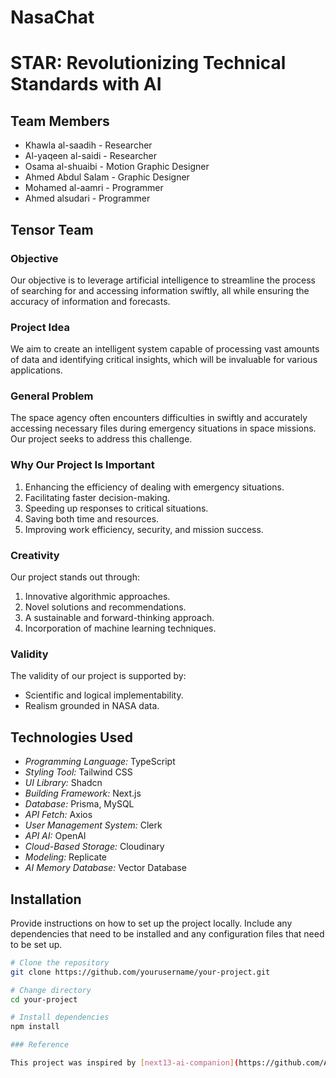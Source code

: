 # NasaChat

# STAR: Revolutionizing Technical Standards with AI


## Team Members

- Khawla al-saadih - Researcher
- Al-yaqeen al-saidi - Researcher
- Osama al-shuaibi - Motion Graphic Designer
- Ahmed Abdul Salam - Graphic Designer
- Mohamed al-aamri - Programmer
- Ahmed alsudari - Programmer

## Tensor Team

### Objective

Our objective is to leverage artificial intelligence to streamline the process of searching for and accessing information swiftly, all while ensuring the accuracy of information and forecasts.

### Project Idea

We aim to create an intelligent system capable of processing vast amounts of data and identifying critical insights, which will be invaluable for various applications.

### General Problem

The space agency often encounters difficulties in swiftly and accurately accessing necessary files during emergency situations in space missions. Our project seeks to address this challenge.

### Why Our Project Is Important

1. Enhancing the efficiency of dealing with emergency situations.
2. Facilitating faster decision-making.
3. Speeding up responses to critical situations.
4. Saving both time and resources.
5. Improving work efficiency, security, and mission success.

### Creativity

Our project stands out through:

1. Innovative algorithmic approaches.
2. Novel solutions and recommendations.
3. A sustainable and forward-thinking approach.
4. Incorporation of machine learning techniques.

### Validity

The validity of our project is supported by:

- Scientific and logical implementability.
- Realism grounded in NASA data.
## Technologies Used

- *Programming Language:* TypeScript
- *Styling Tool:* Tailwind CSS
- *UI Library:* Shadcn
- *Building Framework:* Next.js
- *Database:* Prisma, MySQL
- *API Fetch:* Axios
- *User Management System:* Clerk
- *API AI:* OpenAI
- *Cloud-Based Storage:* Cloudinary
- *Modeling:* Replicate
- *AI Memory Database:* Vector Database

## Installation

Provide instructions on how to set up the project locally. Include any dependencies that need to be installed and any configuration files that need to be set up.

```bash
# Clone the repository
git clone https://github.com/yourusername/your-project.git

# Change directory
cd your-project

# Install dependencies
npm install

### Reference

This project was inspired by [next13-ai-companion](https://github.com/AntonioErdeljac/next13-ai-companion).





